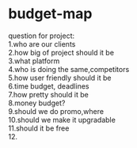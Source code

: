 # budget-map

question for project:  
1.who are our clients  
2.how big of project should it be  
3.what platform  
4.who is doing the same,competitors  
5.how user friendly should it be  
6.time budget, deadlines  
7.how pretty should it be  
8.money budget?  
9.should we do promo,where   
10.should we make it upgradable  
11.should it be free  
12.
